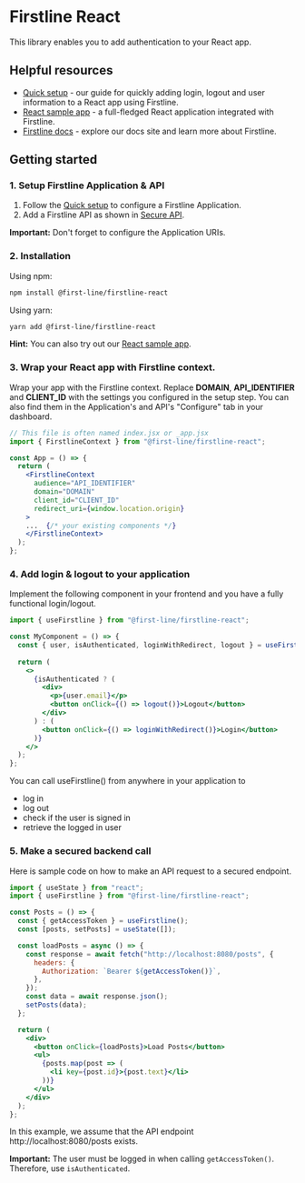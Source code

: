# Firstline React

This library enables you to add authentication to your React app.

## Helpful resources

- [Quick setup](https://docs.firstline.sh/quicksetup) - our guide for quickly adding login, logout and user information to a React app using Firstline.
- [React sample app](https://github.com/firstline-idp/firstline-react) - a full-fledged React application integrated with Firstline.
- [Firstline docs](https://docs.firstline.sh) - explore our docs site and learn more about Firstline.

## Getting started

### 1. Setup Firstline Application & API
1. Follow the [Quick setup](https://docs.firstline.sh/quicksetup) to configure a Firstline Application.
2. Add a Firstline API as shown in [Secure API](https://docs.firstline.sh/secure-api).

**Important:** Don't forget to configure the Application URIs.

### 2. Installation

Using npm:

```sh
npm install @first-line/firstline-react
```

Using yarn:

```sh
yarn add @first-line/firstline-react
```

**Hint:** You can also try out our [React sample app](https://github.com/firstline-idp/sample-firstline-react).

### 3. Wrap your React app with Firstline context.

Wrap your app with the Firstline context. Replace **DOMAIN**, **API_IDENTIFIER** and **CLIENT_ID** with the settings you configured in the setup step. You can also find them in the Application's and API's "Configure" tab in your dashboard.

```jsx
// This file is often named index.jsx or _app.jsx
import { FirstlineContext } from "@first-line/firstline-react";

const App = () => {
  return (
    <FirstlineContext
      audience="API_IDENTIFIER"
      domain="DOMAIN"
      client_id="CLIENT_ID"
      redirect_uri={window.location.origin}
    >
    ...  {/* your existing components */}
    </FirstlineContext>
  );
};
```

### 4. Add login & logout to your application

Implement the following component in your frontend and you have a fully functional login/logout.

```jsx
import { useFirstline } from "@first-line/firstline-react";

const MyComponent = () => {
  const { user, isAuthenticated, loginWithRedirect, logout } = useFirstline();
  
  return (
    <>
      {isAuthenticated ? (
        <div>
          <p>{user.email}</p>
          <button onClick={() => logout()}>Logout</button>
        </div>
      ) : (
        <button onClick={() => loginWithRedirect()}>Login</button>
      )}
    </>
  );
};
```

You can call useFirstline() from anywhere in your application to
- log in
- log out
- check if the user is signed in
- retrieve the logged in user

### 5. Make a secured backend call

Here is sample code on how to make an API request to a secured endpoint.

```jsx
import { useState } from "react";
import { useFirstline } from "@first-line/firstline-react";

const Posts = () => {
  const { getAccessToken } = useFirstline();
  const [posts, setPosts] = useState([]);

  const loadPosts = async () => {
    const response = await fetch("http://localhost:8080/posts", {
      headers: {
        Authorization: `Bearer ${getAccessToken()}`,
      },
    });
    const data = await response.json();
    setPosts(data);
  };

  return (
    <div>
      <button onClick={loadPosts}>Load Posts</button>
      <ul>
        {posts.map(post => (
          <li key={post.id}>{post.text}</li>
        ))}
      </ul>
    </div>
  );
};
```

In this example, we assume that the API endpoint http://localhost:8080/posts exists.

**Important:** The user must be logged in when calling `getAccessToken()`. Therefore, use `isAuthenticated`.


